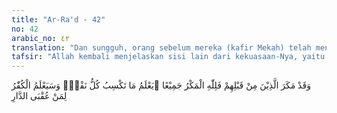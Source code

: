 ```yaml
---
title: "Ar-Ra'd - 42"
no: 42
arabic_no: ٤٢
translation: "Dan sungguh, orang sebelum mereka (kafir Mekah) telah mengadakan tipu daya, tetapi semua tipu daya itu dalam kekuasaan Allah. Dia mengetahui apa yang diusahakan oleh setiap orang, dan orang yang ingkar kepada Tuhan akan mengetahui untuk siapa tempat kesudahan (yang baik)."
tafsir: "Allah kembali menjelaskan sisi lain dari kekuasaan-Nya, yaitu dalam menghadapi tipu daya yang dilakukan oleh kaum kafir Mekah terhadap Rasulullah dan kaum Muslimin. Allah menjelaskan bahwa orang-orang kafir sebelum masa Rasulullah juga telah melakukan tipu daya terhadap para rasul-Nya. Tetapi semua tipu daya mereka itu berada di bawah kekuasaan Allah sehingga tidak akan membinasakan agama dan rasul-Nya. Allah senantiasa mengetahui lebih dulu apa saja yang diperbuat oleh setiap makhluk-Nya.\n\nDari sini dapat dipahami bahwa jika tipu daya orang-orang kafir terhadap para rasul Allah sebelumnya berada di bawah kekuasaan Allah, tentulah tipu daya kaum kafir Mekah terhadap Nabi Muhammad dan kaum Muslimin juga berada di bawah kekuasaan Allah. Dengan demikian, tipu daya tersebut tidak akan berhasil membinasakan Rasulullah dan kaum Muslimin, dan tidak akan mampu menghalangi penyebaran agama Islam.\n\nPada akhir ayat ini, Allah menegaskan bahwa orang kafir pasti akan mengetahui kelak bahwa yang berhak untuk memperoleh tempat tinggal terakhir dan abadi yang penuh kenikmatan hanyalah mereka yang beriman dan beramal saleh."
---
```

وَقَدْ مَكَرَ الَّذِيْنَ مِنْ قَبْلِهِمْ فَلِلّٰهِ الْمَكْرُ جَمِيْعًا ۗيَعْلَمُ مَا تَكْسِبُ كُلُّ نَفْسٍۗ وَسَيَعْلَمُ الْكُفّٰرُ لِمَنْ عُقْبَى الدَّارِ 